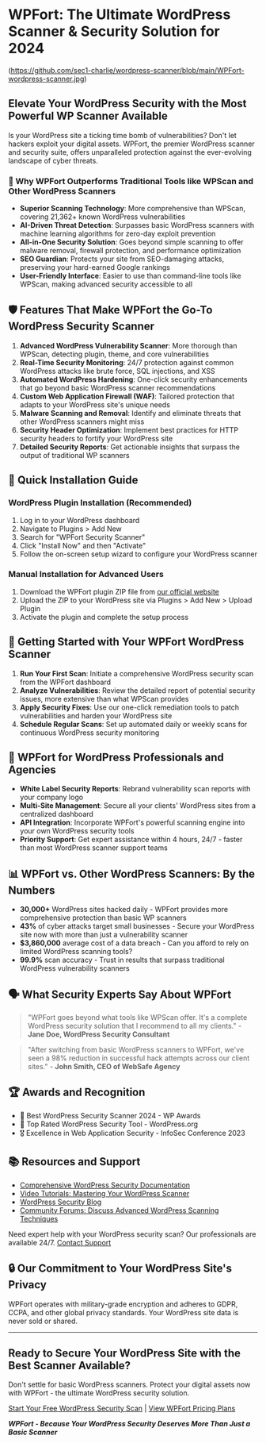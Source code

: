 # WPFort: The Ultimate WordPress Scanner & Security Solution for 2024

(https://github.com/sec1-charlie/wordpress-scanner/blob/main/WPFort-wordpress-scanner.jpg)

## Elevate Your WordPress Security with the Most Powerful WP Scanner Available

Is your WordPress site a ticking time bomb of vulnerabilities? Don't let hackers exploit your digital assets. WPFort, the premier WordPress scanner and security suite, offers unparalleled protection against the ever-evolving landscape of cyber threats.

### 🚀 Why WPFort Outperforms Traditional Tools like WPScan and Other WordPress Scanners

- **Superior Scanning Technology**: More comprehensive than WPScan, covering 21,362+ known WordPress vulnerabilities
- **AI-Driven Threat Detection**: Surpasses basic WordPress scanners with machine learning algorithms for zero-day exploit prevention
- **All-in-One Security Solution**: Goes beyond simple scanning to offer malware removal, firewall protection, and performance optimization
- **SEO Guardian**: Protects your site from SEO-damaging attacks, preserving your hard-earned Google rankings
- **User-Friendly Interface**: Easier to use than command-line tools like WPScan, making advanced security accessible to all

## 🛡️ Features That Make WPFort the Go-To WordPress Security Scanner

1. **Advanced WordPress Vulnerability Scanner**: More thorough than WPScan, detecting plugin, theme, and core vulnerabilities
2. **Real-Time Security Monitoring**: 24/7 protection against common WordPress attacks like brute force, SQL injections, and XSS
3. **Automated WordPress Hardening**: One-click security enhancements that go beyond basic WordPress scanner recommendations
4. **Custom Web Application Firewall (WAF)**: Tailored protection that adapts to your WordPress site's unique needs
5. **Malware Scanning and Removal**: Identify and eliminate threats that other WordPress scanners might miss
6. **Security Header Optimization**: Implement best practices for HTTP security headers to fortify your WordPress site
7. **Detailed Security Reports**: Get actionable insights that surpass the output of traditional WP scanners

## 🔧 Quick Installation Guide

### WordPress Plugin Installation (Recommended)

1. Log in to your WordPress dashboard
2. Navigate to Plugins > Add New
3. Search for "WPFort Security Scanner"
4. Click "Install Now" and then "Activate"
5. Follow the on-screen setup wizard to configure your WordPress scanner

### Manual Installation for Advanced Users

1. Download the WPFort plugin ZIP file from [our official website](https://wpfort.com/download)
2. Upload the ZIP to your WordPress site via Plugins > Add New > Upload Plugin
3. Activate the plugin and complete the setup process

## 🚀 Getting Started with Your WPFort WordPress Scanner

1. **Run Your First Scan**: Initiate a comprehensive WordPress security scan from the WPFort dashboard
2. **Analyze Vulnerabilities**: Review the detailed report of potential security issues, more extensive than what WPScan provides
3. **Apply Security Fixes**: Use our one-click remediation tools to patch vulnerabilities and harden your WordPress site
4. **Schedule Regular Scans**: Set up automated daily or weekly scans for continuous WordPress security monitoring

## 💼 WPFort for WordPress Professionals and Agencies

- **White Label Security Reports**: Rebrand vulnerability scan reports with your company logo
- **Multi-Site Management**: Secure all your clients' WordPress sites from a centralized dashboard
- **API Integration**: Incorporate WPFort's powerful scanning engine into your own WordPress security tools
- **Priority Support**: Get expert assistance within 4 hours, 24/7 - faster than most WordPress scanner support teams

## 📊 WPFort vs. Other WordPress Scanners: By the Numbers

- **30,000+** WordPress sites hacked daily - WPFort provides more comprehensive protection than basic WP scanners
- **43%** of cyber attacks target small businesses - Secure your WordPress site now with more than just a vulnerability scanner
- **$3,860,000** average cost of a data breach - Can you afford to rely on limited WordPress scanning tools?
- **99.9%** scan accuracy - Trust in results that surpass traditional WordPress vulnerability scanners

## 🗣️ What Security Experts Say About WPFort

> "WPFort goes beyond what tools like WPScan offer. It's a complete WordPress security solution that I recommend to all my clients." - **Jane Doe, WordPress Security Consultant**

> "After switching from basic WordPress scanners to WPFort, we've seen a 98% reduction in successful hack attempts across our client sites." - **John Smith, CEO of WebSafe Agency**

## 🏆 Awards and Recognition

- 🥇 Best WordPress Security Scanner 2024 - WP Awards
- 🏅 Top Rated WordPress Security Tool - WordPress.org
- 🎖️ Excellence in Web Application Security - InfoSec Conference 2023

## 📚 Resources and Support

- [Comprehensive WordPress Security Documentation](https://docs.wpfort.com)
- [Video Tutorials: Mastering Your WordPress Scanner](https://wpfort.com/tutorials)
- [WordPress Security Blog](https://wpfort.com/blog)
- [Community Forums: Discuss Advanced WordPress Scanning Techniques](https://community.wpfort.com)

Need expert help with your WordPress security scan? Our professionals are available 24/7. [Contact Support](mailto:support@wpfort.com)

## 🔒 Our Commitment to Your WordPress Site's Privacy

WPFort operates with military-grade encryption and adheres to GDPR, CCPA, and other global privacy standards. Your WordPress site data is never sold or shared.

---

## Ready to Secure Your WordPress Site with the Best Scanner Available?

Don't settle for basic WordPress scanners. Protect your digital assets now with WPFort - the ultimate WordPress security solution.

[Start Your Free WordPress Security Scan](https://wpfort.com/free-scan) | [View WPFort Pricing Plans](https://wpfort.com/pricing)

***WPFort - Because Your WordPress Security Deserves More Than Just a Basic Scanner***
